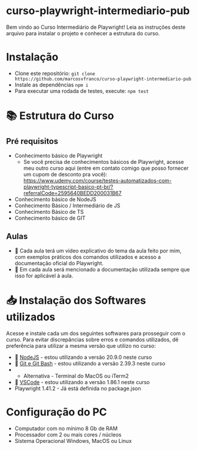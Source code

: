 # curso-playwright-intermediario-pub

Bem vindo ao Curso Intermediário de Playwright! Leia as instruções deste arquivo para instalar o projeto e conhecer a estrutura do curso.

# Instalação

-   Clone este repositório:
    `git clone https://github.com/marcosvfranco/curso-playwright-intermediario-pub`
-   Instale as dependências
    `npm i`
-   Para executar uma rodada de testes, execute:
    `npm test`

# 📚 Estrutura do Curso

## Pré requisitos

-   Conhecimento básico de Playwright
    -   Se você precisa de conhecimentos básicos de Playwright, acesse meu outro curso aqui (entre em contato comigo que posso fornecer um cupom de desconto pra você):
        https://www.udemy.com/course/testes-automatizados-com-playwright-typescript-basico-pt-br/?referralCode=2595640BEDD200031B67
-   Conhecimento básico de NodeJS
-   Conhecimento Básico / Intermediário de JS
-   Conhecimento Básico de TS
-   Conhecimento básico de GIT

## Aulas

-   🎥 Cada aula terá um video explicativo do tema da aula feito por mim, com exemplos práticos dos comandos utilizados e acesso a documentação oficial do Playwright.
-   📖 Em cada aula será mencionado a documentação utilizada sempre que isso for aplicável à aula.

# 📥 Instalação dos Softwares utilizados

Acesse e instale cada um dos seguintes softwares para prosseguir com o curso.
Para evitar discrepâncias sobre erros e comandos utilizados, dê preferência para utilizar a mesma versão que utilizo no curso:

-   🔗 [NodeJS](https://nodejs.org/en/download) - estou utilizando a versão 20.9.0 neste curso
-   🔗 [Git e Git Bash](https://git-scm.com/downloads) - estou utilizando a versão 2.39.3 neste curso
-   -   Alternativa - Terminal do MacOS ou iTerm2
-   🔗 [VSCode](https://code.visualstudio.com/) - estou utilizando a versão 1.86.1 neste curso
-   Playwright 1.41.2 - Já está definida no package.json

# Configuração do PC

-   Computador com no mínimo 8 Gb de RAM
-   Processador com 2 ou mais cores / núcleos
-   Sistema Operacional Windows, MacOS ou Linux
